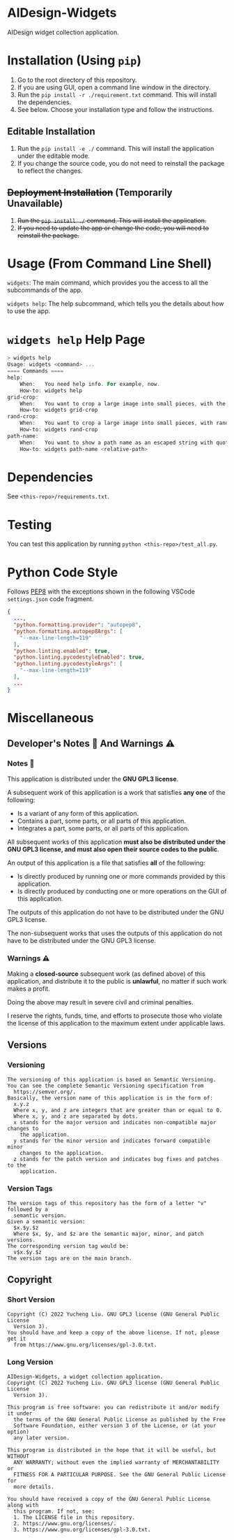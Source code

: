 <!---
Copyright 2022 Yucheng Liu. GNU GPL3 license.
GNU GPL3 license copy: https://www.gnu.org/licenses/gpl-3.0.txt
First added by username: liu-yucheng
Last updated by username: liu-yucheng
--->

# AIDesign-Widgets

AIDesign widget collection application.

# Installation (Using `pip`)

1. Go to the root directory of this repository.
2. If you are using GUI, open a command line window in the directory.
3. Run the `pip install -r ./requirement.txt` command. This will install the dependencies.
4. See below. Choose your installation type and follow the instructions.

## Editable Installation

1. Run the `pip install -e ./` command. This will install the application under the editable mode.
2. If you change the source code, you do not need to reinstall the package to reflect the changes.

## ~~Deployment Installation~~ (Temporarily Unavailable)

1. ~~Run the `pip install ./` command. This will install the application.~~
2. ~~If you need to update the app or change the code, you will need to reinstall the package.~~

# Usage (From Command Line Shell)

`widgets`: The main command, which provides you the access to all the subcommands of the app.

`widgets help`: The help subcommand, which tells you the details about how to use the app.

# `widgets help` Help Page

```powershell
> widgets help
Usage: widgets <command> ...
==== Commands ====
help:
    When:   You need help info. For example, now.
    How-to: widgets help
grid-crop:
    When:   You want to crop a large image into small pieces, with the crop positions having a grid-like alignment.
    How-to: widgets grid-crop
rand-crop:
    When:   You want to crop a large image into small pieces, with randomly picked crop positions.
    How-to: widgets rand-crop
path-name:
    When:   You want to show a path name as an escaped string with quotes, which can be directly used in JSON.
    How-to: widgets path-name <relative-path>
```

# Dependencies

See `<this-repo>/requirements.txt`.

# Testing

You can test this application by running `python <this-repo>/test_all.py`.

# Python Code Style

Follows [PEP8](https://peps.python.org/pep-0008/) with the exceptions shown in the following VSCode `settings.json` code fragment.

```json
{
  ...,
  "python.formatting.provider": "autopep8",
  "python.formatting.autopep8Args": [
    "--max-line-length=119"
  ],
  "python.linting.enabled": true,
  "python.linting.pycodestyleEnabled": true,
  "python.linting.pycodestyleArgs": [
    "--max-line-length=119"
  ],
  ...
}
```

# Miscellaneous
## Developer's Notes :memo: And Warnings :warning:
### Notes :memo:

This application is distributed under the **GNU GPL3 license**.

A subsequent work of this application is a work that satisfies **any one** of the following:
 - Is a variant of any form of this application.
 - Contains a part, some parts, or all parts of this application.
 - Integrates a part, some parts, or all parts of this application.

All subsequent works of this application **must also be distributed under the GNU GPL3 license, and must also open their source codes to the public**.

An output of this application is a file that satisfies **all** of the following:
 - Is directly produced by running one or more commands provided by this application.
 - Is directly produced by conducting one or more operations on the GUI of this application.

The outputs of this application do not have to be distributed under the GNU GPL3 license.

The non-subsequent works that uses the outputs of this application do not have to be distributed under the GNU GPL3 license.

### Warnings :warning:

Making a **closed-source** subsequent work (as defined above) of this application, and distribute it to the public is **unlawful**, no matter if such work makes a profit.

Doing the above may result in severe civil and criminal penalties.

I reserve the rights, funds, time, and efforts to prosecute those who violate the license of this application to the maximum extent under applicable laws.

## Versions
### Versioning

```text
The versioning of this application is based on Semantic Versioning.
You can see the complete Semantic Versioning specification from
  https://semver.org/.
Basically, the version name of this application is in the form of:
  x.y.z
  Where x, y, and z are integers that are greater than or equal to 0.
  Where x, y, and z are separated by dots.
  x stands for the major version and indicates non-compatible major changes to
    the application.
  y stands for the minor version and indicates forward compatible minor
    changes to the application.
  z stands for the patch version and indicates bug fixes and patches to the
    application.
```

### Version Tags

```text
The version tags of this repository has the form of a letter "v" followed by a
  semantic version.
Given a semantic version:
  $x.$y.$z
  Where $x, $y, and $z are the semantic major, minor, and patch versions.
The corresponding version tag would be:
  v$x.$y.$z
The version tags are on the main branch.
```

## Copyright
### Short Version

```text
Copyright (C) 2022 Yucheng Liu. GNU GPL3 license (GNU General Public License
  Version 3).
You should have and keep a copy of the above license. If not, please get it
  from https://www.gnu.org/licenses/gpl-3.0.txt.
```

### Long Version

```text
AIDesign-Widgets, a widget collection application.
Copyright (C) 2022 Yucheng Liu. GNU GPL3 license (GNU General Public License
  Version 3).

This program is free software: you can redistribute it and/or modify it under
  the terms of the GNU General Public License as published by the Free
  Software Foundation, either version 3 of the License, or (at your option)
  any later version.

This program is distributed in the hope that it will be useful, but WITHOUT
  ANY WARRANTY; without even the implied warranty of MERCHANTABILITY or
  FITNESS FOR A PARTICULAR PURPOSE. See the GNU General Public License for
  more details.

You should have received a copy of the GNU General Public License along with
  this program. If not, see:
  1. The LICENSE file in this repository.
  2. https://www.gnu.org/licenses/.
  3. https://www.gnu.org/licenses/gpl-3.0.txt.
```
